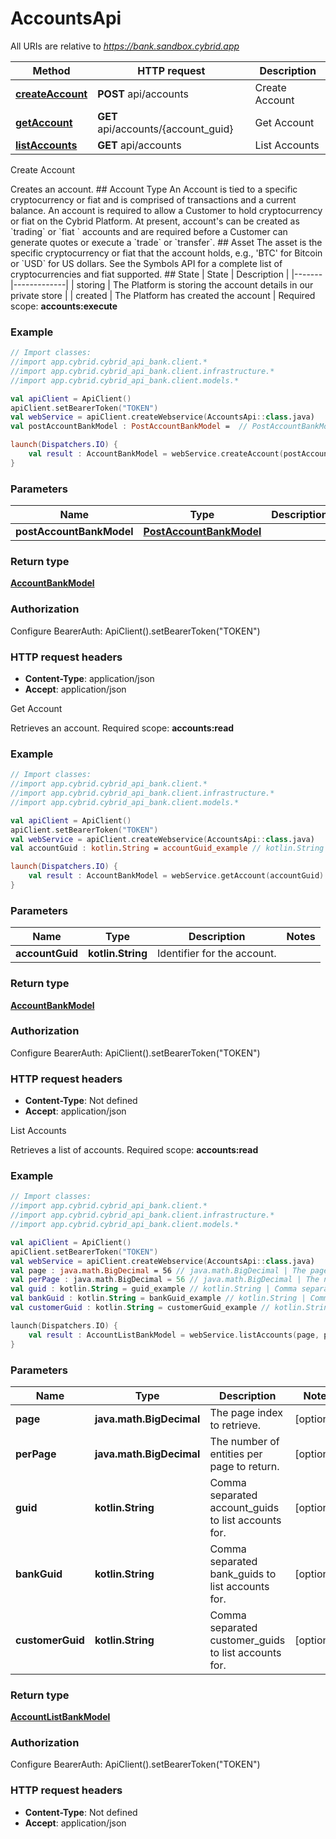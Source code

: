 # AccountsApi

All URIs are relative to *https://bank.sandbox.cybrid.app*

Method | HTTP request | Description
------------- | ------------- | -------------
[**createAccount**](AccountsApi.md#createAccount) | **POST** api/accounts | Create Account
[**getAccount**](AccountsApi.md#getAccount) | **GET** api/accounts/{account_guid} | Get Account
[**listAccounts**](AccountsApi.md#listAccounts) | **GET** api/accounts | List Accounts



Create Account

Creates an account.  ## Account Type  An Account is tied to a specific cryptocurrency or fiat and is comprised of transactions and a current balance.  An account is required to allow a Customer to hold cryptocurrency or fiat on the Cybrid Platform.  At present, account&#39;s can be created as &#x60;trading&#x60; or &#x60;fiat &#x60; accounts and are required before a Customer can generate quotes or execute a &#x60;trade&#x60; or &#x60;transfer&#x60;.  ## Asset  The asset is the specific cryptocurrency or fiat that the account holds, e.g., &#39;BTC&#39; for Bitcoin or &#x60;USD&#x60; for US dollars. See the Symbols API for a complete list of cryptocurrencies and fiat supported.   ## State  | State | Description | |-------|-------------| | storing | The Platform is storing the account details in our private store | | created | The Platform has created the account |    Required scope: **accounts:execute**

### Example
```kotlin
// Import classes:
//import app.cybrid.cybrid_api_bank.client.*
//import app.cybrid.cybrid_api_bank.client.infrastructure.*
//import app.cybrid.cybrid_api_bank.client.models.*

val apiClient = ApiClient()
apiClient.setBearerToken("TOKEN")
val webService = apiClient.createWebservice(AccountsApi::class.java)
val postAccountBankModel : PostAccountBankModel =  // PostAccountBankModel | 

launch(Dispatchers.IO) {
    val result : AccountBankModel = webService.createAccount(postAccountBankModel)
}
```

### Parameters

Name | Type | Description  | Notes
------------- | ------------- | ------------- | -------------
 **postAccountBankModel** | [**PostAccountBankModel**](PostAccountBankModel.md)|  |

### Return type

[**AccountBankModel**](AccountBankModel.md)

### Authorization


Configure BearerAuth:
    ApiClient().setBearerToken("TOKEN")

### HTTP request headers

 - **Content-Type**: application/json
 - **Accept**: application/json


Get Account

Retrieves an account.  Required scope: **accounts:read**

### Example
```kotlin
// Import classes:
//import app.cybrid.cybrid_api_bank.client.*
//import app.cybrid.cybrid_api_bank.client.infrastructure.*
//import app.cybrid.cybrid_api_bank.client.models.*

val apiClient = ApiClient()
apiClient.setBearerToken("TOKEN")
val webService = apiClient.createWebservice(AccountsApi::class.java)
val accountGuid : kotlin.String = accountGuid_example // kotlin.String | Identifier for the account.

launch(Dispatchers.IO) {
    val result : AccountBankModel = webService.getAccount(accountGuid)
}
```

### Parameters

Name | Type | Description  | Notes
------------- | ------------- | ------------- | -------------
 **accountGuid** | **kotlin.String**| Identifier for the account. |

### Return type

[**AccountBankModel**](AccountBankModel.md)

### Authorization


Configure BearerAuth:
    ApiClient().setBearerToken("TOKEN")

### HTTP request headers

 - **Content-Type**: Not defined
 - **Accept**: application/json


List Accounts

Retrieves a list of accounts.  Required scope: **accounts:read**

### Example
```kotlin
// Import classes:
//import app.cybrid.cybrid_api_bank.client.*
//import app.cybrid.cybrid_api_bank.client.infrastructure.*
//import app.cybrid.cybrid_api_bank.client.models.*

val apiClient = ApiClient()
apiClient.setBearerToken("TOKEN")
val webService = apiClient.createWebservice(AccountsApi::class.java)
val page : java.math.BigDecimal = 56 // java.math.BigDecimal | The page index to retrieve.
val perPage : java.math.BigDecimal = 56 // java.math.BigDecimal | The number of entities per page to return.
val guid : kotlin.String = guid_example // kotlin.String | Comma separated account_guids to list accounts for.
val bankGuid : kotlin.String = bankGuid_example // kotlin.String | Comma separated bank_guids to list accounts for.
val customerGuid : kotlin.String = customerGuid_example // kotlin.String | Comma separated customer_guids to list accounts for.

launch(Dispatchers.IO) {
    val result : AccountListBankModel = webService.listAccounts(page, perPage, guid, bankGuid, customerGuid)
}
```

### Parameters

Name | Type | Description  | Notes
------------- | ------------- | ------------- | -------------
 **page** | **java.math.BigDecimal**| The page index to retrieve. | [optional]
 **perPage** | **java.math.BigDecimal**| The number of entities per page to return. | [optional]
 **guid** | **kotlin.String**| Comma separated account_guids to list accounts for. | [optional]
 **bankGuid** | **kotlin.String**| Comma separated bank_guids to list accounts for. | [optional]
 **customerGuid** | **kotlin.String**| Comma separated customer_guids to list accounts for. | [optional]

### Return type

[**AccountListBankModel**](AccountListBankModel.md)

### Authorization


Configure BearerAuth:
    ApiClient().setBearerToken("TOKEN")

### HTTP request headers

 - **Content-Type**: Not defined
 - **Accept**: application/json

